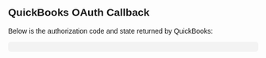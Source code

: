 <!DOCTYPE html>
<html lang="en">
<head>
  <meta charset="UTF-8">
  <meta name="viewport" content="width=device-width, initial-scale=1.0">
  <title>QuickBooks OAuth Callback</title>
  <style>
    body { font-family: Arial, sans-serif; margin: 40px; }
    pre { background: #f3f3f3; padding: 10px; border-radius: 5px; }
    .code { color: green; font-weight: bold; }
  </style>
</head>
<body>
  <h2>QuickBooks OAuth Callback</h2>
  <p>Below is the authorization code and state returned by QuickBooks:</p >
  <pre id="output"></pre>

  <script>
    function getQueryParams() {
      const params = {};
      const queryString = window.location.search.substring(1);
      const pairs = queryString.split("&");
      for (const pair of pairs) {
        const [key, value] = pair.split("=");
        params[decodeURIComponent(key)] = decodeURIComponent(value || "");
      }
      return params;
    }

    const params = getQueryParams();
    const output = document.getElementById("output");
    if (params.code) {
      output.innerHTML = `Authorization Code: <span class="code">${params.code}</span>\n\nState: ${params.state || 'N/A'}`;
    } else {
      output.innerText = "No authorization code found in the URL.";
    }
  </script>
</body>
</html>
